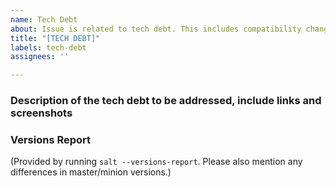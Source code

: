 ```yaml
---
name: Tech Debt
about: Issue is related to tech debt. This includes compatibility changes for newer versions of software and OSes that salt interacts with.
title: "[TECH DEBT]"
labels: tech-debt
assignees: ''

---
```


### Description of the tech debt to be addressed, include links and screenshots
<!-- Note: Please direct questions to the salt-users google group, IRC or Community Discord. -->

### Versions Report
(Provided by running `salt --versions-report`. Please also mention any differences in master/minion versions.)
